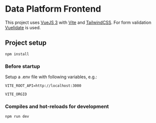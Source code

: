 # Data Platform Frontend

This project uses [VueJS 3](https://vuejs.org/) with [Vite](https://vitejs.dev/) and [TailwindCSS](https://tailwindcss.com/).
For form validation [Vuelidate](https://vuelidate-next.netlify.app/) is used.

## Project setup

```
npm install
```

### Before startup

Setup a .env file with following variables, e.g.:

```
VITE_ROOT_API=http://localhost:3000

VITE_ORGID
```

### Compiles and hot-reloads for development

```
npm run dev
```
